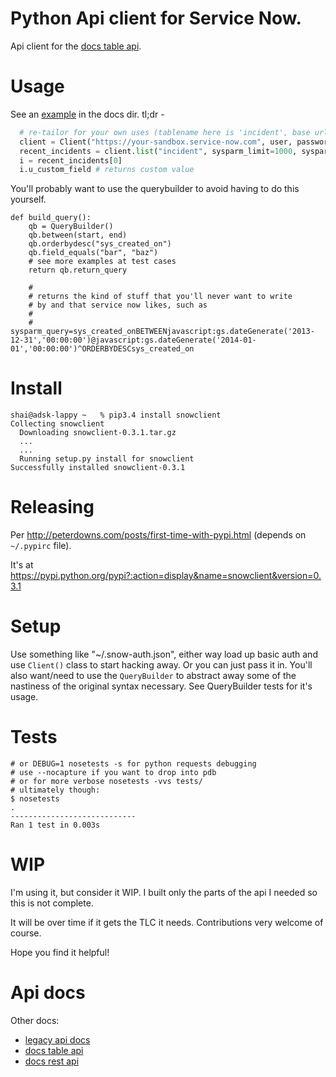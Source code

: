 # Python Api client for Service Now.

Api client for the [docs table api](http://wiki.servicenow.com/index.php?title=Table_API#POST_.2Fapi.2Fnow.2Fv1.2Ftable.2F.28tableName.29&gsc.tab=0).

# Usage

See an [example](docs/ex1.py) in the docs dir. tl;dr -

```python
  # re-tailor for your own uses (tablename here is 'incident', base url, auth, etc)
  client = Client("https://your-sandbox.service-now.com", user, password)
  recent_incidents = client.list("incident", sysparm_limit=1000, sysparm_query=build_query())
  i = recent_incidents[0]
  i.u_custom_field # returns custom value
```

You'll probably want to use the querybuilder to avoid having to do this yourself.

```
def build_query():
    qb = QueryBuilder()
    qb.between(start, end)
    qb.orderbydesc("sys_created_on")
    qb.field_equals("bar", "baz")
    # see more examples at test cases
    return qb.return_query

    # 
    # returns the kind of stuff that you'll never want to write
    # by and that service now likes, such as
    #
    # sysparm_query=sys_created_onBETWEENjavascript:gs.dateGenerate('2013-12-31','00:00:00')@javascript:gs.dateGenerate('2014-01-01','00:00:00')^ORDERBYDESCsys_created_on
```


# Install

```
shai@adsk-lappy ~   % pip3.4 install snowclient
Collecting snowclient
  Downloading snowclient-0.3.1.tar.gz
  ...
  ...
  Running setup.py install for snowclient
Successfully installed snowclient-0.3.1
```

# Releasing

Per http://peterdowns.com/posts/first-time-with-pypi.html (depends on `~/.pypirc` file).

It's at https://pypi.python.org/pypi?:action=display&name=snowclient&version=0.3.1

# Setup

Use something like "~/.snow-auth.json", either way load up basic auth and use `Client()` class
to start hacking away. Or you can just pass it in.
You'll also want/need to use the `QueryBuilder` to abstract away some of
the nastiness of the original syntax necessary. See QueryBuilder tests for it's usage.

# Tests

```
# or DEBUG=1 nosetests -s for python requests debugging
# use --nocapture if you want to drop into pdb
# or for more verbose nosetests -vvs tests/
# ultimately though:
$ nosetests
.
----------------------------
Ran 1 test in 0.003s
```

# WIP

I'm using it, but consider it WIP. I built only the parts of the api I needed so this is not complete.

It will be over time if it gets the TLC it needs. Contributions very welcome of course. 

Hope you find it helpful!

# Api docs

Other docs:

- [legacy api docs](http://wiki.servicenow.com/index.php?title=Legacy:JSON_Web_Service#gsc.tab=0)
- [docs table api](http://wiki.servicenow.com/index.php?title=Table_API#POST_.2Fapi.2Fnow.2Fv1.2Ftable.2F.28tableName.29&gsc.tab=0)
- [docs rest api](http://wiki.servicenow.com/index.php?title=REST_API#Security&gsc.tab=0)
